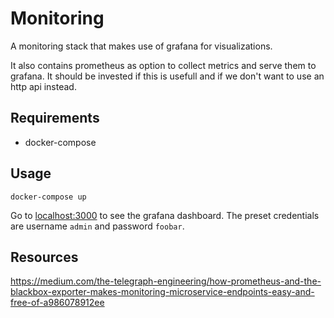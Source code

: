 # Monitoring

A monitoring stack that makes use of grafana for visualizations.

It also contains prometheus as option to collect metrics and serve them to grafana.
It should be invested if this is usefull and if we don't want to use an http api instead.

## Requirements

- docker-compose

## Usage

```
docker-compose up
```

Go to [localhost:3000](http://localhost:3000) to see the grafana dashboard.
The preset credentials are username `admin` and password `foobar`.


## Resources


https://medium.com/the-telegraph-engineering/how-prometheus-and-the-blackbox-exporter-makes-monitoring-microservice-endpoints-easy-and-free-of-a986078912ee
